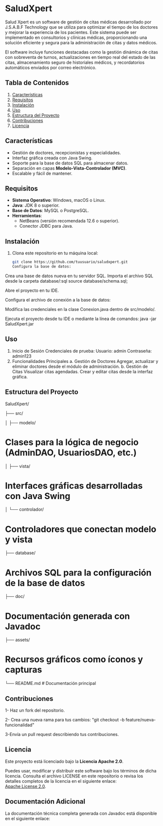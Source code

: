 # SaludXpert

Salud Xpert es un software de gestión de citas médicas desarrollado por J.S.A.B.F Technology que se 
utiliza para optimizar el tiempo de los doctores y mejorar la experiencia de los pacientes. 
Este sistema puede ser implementado en consultorios y clínicas médicas, proporcionando una 
solución eficiente y segura para la administración de citas y datos médicos.

El software incluye funciones destacadas como la gestión dinámica de citas con sobreventa de turnos,
actualizaciones en tiempo real del estado de las citas, almacenamiento seguro de historiales médicos, 
y recordatorios automáticos enviados por correo electrónico.



## Tabla de Contenidos
1. [Características](#características)
2. [Requisitos](#requisitos)
3. [Instalación](#instalación)
4. [Uso](#uso)
5. [Estructura del Proyecto](#estructura-del-proyecto)
6. [Contribuciones](#contribuciones)
7. [Licencia](#licencia)

   
## Características
- Gestión de doctores, recepcionistas y especialidades.
- Interfaz gráfica creada con Java Swing.
- Soporte para la base de datos SQL para almacenar datos.
- Separación en capas **Modelo-Vista-Controlador (MVC)**.
- Escalable y fácil de mantener.

## Requisitos
- **Sistema Operativo**: Windows, macOS o Linux.
- **Java**: JDK 8 o superior.
- **Base de Datos**: MySQL o PostgreSQL.
- **Herramientas**:
  - NetBeans (versión recomendada 12.6 o superior).
  - Conector JDBC para Java.

 ## Instalación

1. Clona este repositorio en tu máquina local:
   ```bash
   git clone https://github.com/tuusuario/saludxpert.git
   Configura la base de datos:
Crea una base de datos nueva en tu servidor SQL.
Importa el archivo SQL desde la carpeta database/:sql
source database/schema.sql;

Abre el proyecto en tu IDE.

Configura el archivo de conexión a la base de datos:

Modifica las credenciales en la clase Conexion.java dentro de src/modelo/.

Ejecuta el proyecto desde tu IDE o mediante la línea de comandos:
java -jar SaludXpert.jar

## Uso
1. Inicio de Sesión
Credenciales de prueba:
Usuario: admin
Contraseña: admin123
2. Funcionalidades Principales
a. Gestión de Doctores
Agregar, actualizar y eliminar doctores desde el módulo de administración.
b. Gestión de Citas
Visualizar citas agendadas.
Crear y editar citas desde la interfaz gráfica.

## Estructura del Proyecto

SaludXpert/

├── src/

│   ├── modelo/    

# Clases para la lógica de negocio (AdminDAO, UsuariosDAO, etc.)

│   ├── vista/     

# Interfaces gráficas desarrolladas con Java Swing

│   └── controlador/   
# Controladores que conectan modelo y vista

├── database/     
# Archivos SQL para la configuración de la base de datos

├── doc/     

# Documentación generada con Javadoc

├── assets/

# Recursos gráficos como íconos y capturas

└── README.md            # Documentación principal

## Contribuciones
1- Haz un fork del repositorio.

2- Crea una nueva rama para tus cambios:
"git checkout -b feature/nueva-funcionalidad"

3-Envía un pull request describiendo tus contribuciones.

## Licencia
Este proyecto está licenciado bajo la **Licencia Apache 2.0**. 

Puedes usar, modificar y distribuir este software bajo los términos de dicha licencia. Consulta el archivo LICENSE en este repositorio o revisa los detalles completos de la licencia en el siguiente enlace:  
[Apache License 2.0](https://www.apache.org/licenses/LICENSE-2.0).  

## Documentación Adicional
La documentación técnica completa generada con Javadoc está disponible en el siguiente enlace:
